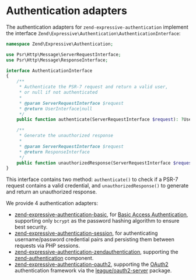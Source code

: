 # Authentication adapters

The authentication adapters for `zend-expressive-authentication` implement the
interface `Zend\Expressive\Authentication\AuthenticationInterface`:

```php
namespace Zend\Expressive\Authentication;

use Psr\Http\Message\ServerRequestInterface;
use Psr\Http\Message\ResponseInterface;

interface AuthenticationInterface
{
    /**
     * Authenticate the PSR-7 request and return a valid user,
     * or null if not authenticated
     *
     * @param ServerRequestInterface $request
     * @return UserInterface|null
     */
    public function authenticate(ServerRequestInterface $request): ?UserInterface;

    /**
     * Generate the unauthorized response
     *
     * @param ServerRequestInterface $request
     * @return ResponseInterface
     */
    public function unauthorizedResponse(ServerRequestInterface $request): ResponseInterface;
}
```

This interface contains two method: `authenticate()` to check if a PSR-7
request contains a valid credential, and `unauthorizedResponse()` to generate
and return an unauthorized response.

We provide 4 authentication adapters:

- [zend-expressive-authentication-basic](https://github.com/zendframework/zend-expressive-authentication-basic),
  for [Basic Access Authentication](https://en.wikipedia.org/wiki/Basic_access_authentication),
  supporting only `bcrypt` as the password hashing algorithm to ensure best
  security.
- [zend-expressive-authentication-session](https://github.com/zendframework/zend-expressive-authentication-session),
  for authenticating username/password credential pairs and persisting them
  between requests via PHP sessions.
- [zend-expressive-authentication-zendauthentication](https://github.com/zendframework/zend-expressive-authentication-zendauthentication),
  supporting the [zend-authentication](https://github.com/zendframework/zend-authentication)
  component.
- [zend-expressive-authentication-oauth2](https://github.com/zendframework/zend-expressive-authentication-oauth2),
  supporting the [OAuth2](https://oauth.net/2/) authentication framework via the
  [league/oauth2-server](https://oauth2.thephpleague.com/) package.
